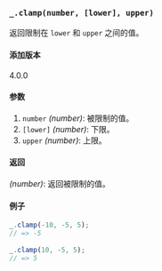 ### `_.clamp(number, [lower], upper)`[​](#_clampnumber-lower-upper "_clampnumber-lower-upper的直接链接")

返回限制在 `lower` 和 `upper` 之间的值。

#### 添加版本

4.0.0

#### 参数

1.  `number` _(number)_: 被限制的值。
2.  `[lower]` _(number)_: 下限。
3.  `upper` _(number)_: 上限。

#### 返回

_(number)_: 返回被限制的值。

#### 例子

```js
_.clamp(-10, -5, 5);
// => -5
 
_.clamp(10, -5, 5);
// => 5

```